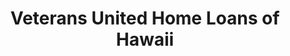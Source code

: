 ---
title: "Veterans United Home Loans of Hawaii"
url: /pearl-city/veterans-united-home-loans-of-hawaii/
shop: pawnbroker
---